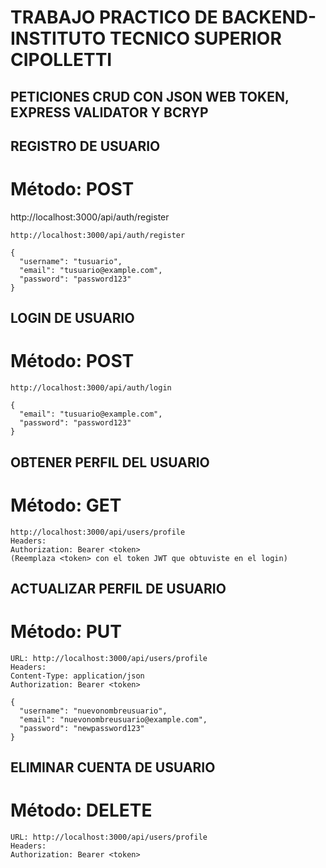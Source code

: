 # TRABAJO PRACTICO DE BACKEND- INSTITUTO TECNICO SUPERIOR CIPOLLETTI
## PETICIONES CRUD CON JSON WEB TOKEN, EXPRESS VALIDATOR Y BCRYP

## REGISTRO DE USUARIO
# Método: POST
http://localhost:3000/api/auth/register
```
http://localhost:3000/api/auth/register

{
  "username": "tusuario",
  "email": "tusuario@example.com",
  "password": "password123"
}
```

## LOGIN DE USUARIO
# Método: POST
```
http://localhost:3000/api/auth/login

{
  "email": "tusuario@example.com",
  "password": "password123"
}
```

## OBTENER PERFIL DEL USUARIO
# Método: GET
```
http://localhost:3000/api/users/profile
Headers:
Authorization: Bearer <token>
(Reemplaza <token> con el token JWT que obtuviste en el login)
```

## ACTUALIZAR PERFIL DE USUARIO
# Método: PUT

```
URL: http://localhost:3000/api/users/profile
Headers:
Content-Type: application/json
Authorization: Bearer <token>

{
  "username": "nuevonombreusuario",
  "email": "nuevonombreusuario@example.com",
  "password": "newpassword123"
}
```


## ELIMINAR CUENTA DE USUARIO
# Método: DELETE

```
URL: http://localhost:3000/api/users/profile
Headers:
Authorization: Bearer <token>
```
